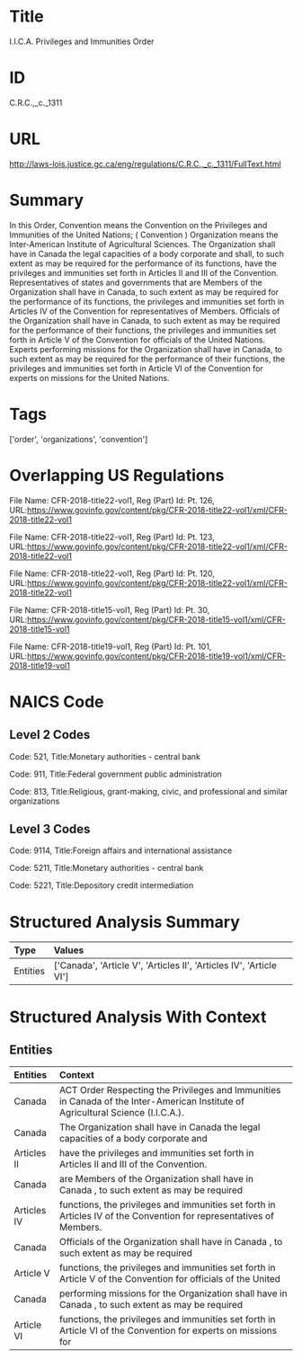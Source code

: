 # Title
I.I.C.A. Privileges and Immunities Order


# ID
C.R.C.,_c._1311

# URL
http://laws-lois.justice.gc.ca/eng/regulations/C.R.C.,_c._1311/FullText.html


# Summary
In this Order, Convention  means the Convention on the Privileges and Immunities of the United Nations; ( Convention ) Organization  means the Inter-American Institute of Agricultural Sciences.
The Organization shall have in Canada the legal capacities of a body corporate and shall, to such extent as may be required for the performance of its functions, have the privileges and immunities set forth in Articles II and III of the Convention.
Representatives of states and governments that are Members of the Organization shall have in Canada, to such extent as may be required for the performance of its functions, the privileges and immunities set forth in Articles IV of the Convention for representatives of Members.
Officials of the Organization shall have in Canada, to such extent as may be required for the performance of their functions, the privileges and immunities set forth in Article V of the Convention for officials of the United Nations.
Experts performing missions for the Organization shall have in Canada, to such extent as may be required for the performance of their functions, the privileges and immunities set forth in Article VI of the Convention for experts on missions for the United Nations.


# Tags
['order', 'organizations', 'convention']


# Overlapping US Regulations
File Name: CFR-2018-title22-vol1, Reg (Part) Id: Pt. 126, URL:https://www.govinfo.gov/content/pkg/CFR-2018-title22-vol1/xml/CFR-2018-title22-vol1

File Name: CFR-2018-title22-vol1, Reg (Part) Id: Pt. 123, URL:https://www.govinfo.gov/content/pkg/CFR-2018-title22-vol1/xml/CFR-2018-title22-vol1

File Name: CFR-2018-title22-vol1, Reg (Part) Id: Pt. 120, URL:https://www.govinfo.gov/content/pkg/CFR-2018-title22-vol1/xml/CFR-2018-title22-vol1

File Name: CFR-2018-title15-vol1, Reg (Part) Id: Pt. 30, URL:https://www.govinfo.gov/content/pkg/CFR-2018-title15-vol1/xml/CFR-2018-title15-vol1

File Name: CFR-2018-title19-vol1, Reg (Part) Id: Pt. 101, URL:https://www.govinfo.gov/content/pkg/CFR-2018-title19-vol1/xml/CFR-2018-title19-vol1




# NAICS Code
## Level 2 Codes
Code: 521, Title:Monetary authorities - central bank

Code: 911, Title:Federal government public administration

Code: 813, Title:Religious, grant-making, civic, and professional and similar organizations




## Level 3 Codes
Code: 9114, Title:Foreign affairs and international assistance

Code: 5211, Title:Monetary authorities - central bank

Code: 5221, Title:Depository credit intermediation







# Structured Analysis Summary
| Type     | Values                                                              |
|:---------|:--------------------------------------------------------------------|
| Entities | ['Canada', 'Article V', 'Articles II', 'Articles IV', 'Article VI'] |


# Structured Analysis With Context
 


## Entities
| Entities    | Context                                                                                                                           |
|:------------|:----------------------------------------------------------------------------------------------------------------------------------|
| Canada      | ACT Order Respecting the Privileges and Immunities in Canada  of the Inter-American Institute of Agricultural Science (I.I.C.A.). |
| Canada      | The Organization shall have in  Canada the legal capacities of a body corporate and                                               |
| Articles II | have the privileges and immunities set forth in Articles II  and III of the Convention.                                           |
| Canada      | are Members of the Organization shall have in Canada , to such extent as may be required                                          |
| Articles IV | functions, the privileges and immunities set forth in Articles IV  of the Convention for representatives of Members.              |
| Canada      | Officials of the Organization shall have in  Canada , to such extent as may be required                                           |
| Article V   | functions, the privileges and immunities set forth in Article V of the Convention for officials of the United                     |
| Canada      | performing missions for the Organization shall have in Canada , to such extent as may be required                                 |
| Article VI  | functions, the privileges and immunities set forth in Article VI of the Convention for experts on missions for                    |


